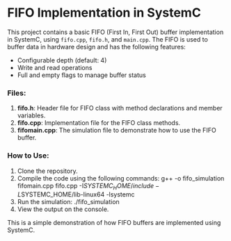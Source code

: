 # FIFO Implementation in SystemC

This project contains a basic FIFO (First In, First Out) buffer implementation in SystemC, using `fifo.cpp`, `fifo.h`, and `main.cpp`. The FIFO is used to buffer data in hardware design and has the following features:
- Configurable depth (default: 4)
- Write and read operations
- Full and empty flags to manage buffer status

### Files:
1. **fifo.h**: Header file for FIFO class with method declarations and member variables.
2. **fifo.cpp**: Implementation file for the FIFO class methods.
3. **fifomain.cpp**: The simulation file to demonstrate how to use the FIFO buffer.

### How to Use:
1. Clone the repository.
2. Compile the code using the following commands:
g++ -o fifo_simulation fifomain.cpp fifo.cpp -I$SYSTEMC_HOME/include -L$SYSTEMC_HOME/lib-linux64 -lsystemc
3. Run the simulation:
./fifo_simulation
4. View the output on the console.

This is a simple demonstration of how FIFO buffers are implemented using SystemC.

